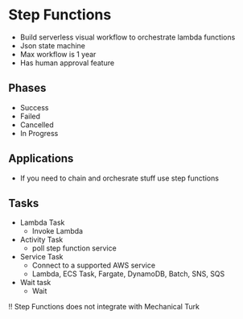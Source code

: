 # Step Functions

* Build serverless visual workflow to orchestrate lambda functions
* Json state machine
* Max workflow is 1 year
* Has human approval feature

## Phases

* Success
* Failed
* Cancelled
* In Progress

## Applications

* If you need to chain and orchesrate stuff use step functions

## Tasks

* Lambda Task
  * Invoke Lambda
* Activity Task
  * poll step function service
* Service Task
  * Connect to a supported AWS service
  * Lambda, ECS Task, Fargate, DynamoDB, Batch, SNS, SQS
* Wait task
  * Wait

!! Step Functions does not integrate with Mechanical Turk